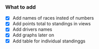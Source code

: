 ### What to add
 
- [x] Add names of races insted of numbers
- [x] Add points total to standings in views
- [x] Add drivers names 
- [x] Add graphs later on
- [x] Add table for individual standinggs 
